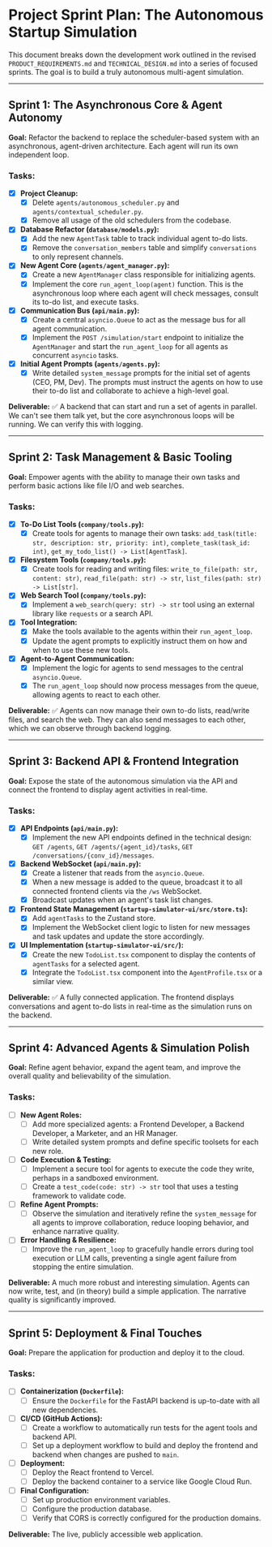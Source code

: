 # Project Sprint Plan: The Autonomous Startup Simulation

This document breaks down the development work outlined in the revised `PRODUCT_REQUIREMENTS.md` and `TECHNICAL_DESIGN.md` into a series of focused sprints. The goal is to build a truly autonomous multi-agent simulation.

---

## Sprint 1: The Asynchronous Core & Agent Autonomy

**Goal:** Refactor the backend to replace the scheduler-based system with an asynchronous, agent-driven architecture. Each agent will run its own independent loop.

### Tasks:
- [x] **Project Cleanup:**
    - [x] Delete `agents/autonomous_scheduler.py` and `agents/contextual_scheduler.py`.
    - [x] Remove all usage of the old schedulers from the codebase.
- [x] **Database Refactor (`database/models.py`):**
    - [x] Add the new `AgentTask` table to track individual agent to-do lists.
    - [x] Remove the `conversation_members` table and simplify `conversations` to only represent channels.
- [x] **New Agent Core (`agents/agent_manager.py`):**
    - [x] Create a new `AgentManager` class responsible for initializing agents.
    - [x] Implement the core `run_agent_loop(agent)` function. This is the asynchronous loop where each agent will check messages, consult its to-do list, and execute tasks.
- [x] **Communication Bus (`api/main.py`):**
    - [x] Create a central `asyncio.Queue` to act as the message bus for all agent communication.
    - [x] Implement the `POST /simulation/start` endpoint to initialize the `AgentManager` and start the `run_agent_loop` for all agents as concurrent `asyncio` tasks.
- [x] **Initial Agent Prompts (`agents/agents.py`):**
    - [x] Write detailed `system_message` prompts for the initial set of agents (CEO, PM, Dev). The prompts must instruct the agents on how to use their to-do list and collaborate to achieve a high-level goal.

**Deliverable:** ✅ A backend that can start and run a set of agents in parallel. We can't see them talk yet, but the core asynchronous loops will be running. We can verify this with logging.

---

## Sprint 2: Task Management & Basic Tooling

**Goal:** Empower agents with the ability to manage their own tasks and perform basic actions like file I/O and web searches.

### Tasks:
- [x] **To-Do List Tools (`company/tools.py`):**
    - [x] Create tools for agents to manage their own tasks: `add_task(title: str, description: str, priority: int)`, `complete_task(task_id: int)`, `get_my_todo_list() -> List[AgentTask]`.
- [x] **Filesystem Tools (`company/tools.py`):**
    - [x] Create tools for reading and writing files: `write_to_file(path: str, content: str)`, `read_file(path: str) -> str`, `list_files(path: str) -> List[str]`.
- [x] **Web Search Tool (`company/tools.py`):**
    - [x] Implement a `web_search(query: str) -> str` tool using an external library like `requests` or a search API.
- [x] **Tool Integration:**
    - [x] Make the tools available to the agents within their `run_agent_loop`.
    - [x] Update the agent prompts to explicitly instruct them on how and when to use these new tools.
- [x] **Agent-to-Agent Communication:**
    - [x] Implement the logic for agents to send messages to the central `asyncio.Queue`.
    - [x] The `run_agent_loop` should now process messages from the queue, allowing agents to react to each other.

**Deliverable:** ✅ Agents can now manage their own to-do lists, read/write files, and search the web. They can also send messages to each other, which we can observe through backend logging.

---

## Sprint 3: Backend API & Frontend Integration

**Goal:** Expose the state of the autonomous simulation via the API and connect the frontend to display agent activities in real-time.

### Tasks:
- [x] **API Endpoints (`api/main.py`):**
    - [x] Implement the new API endpoints defined in the technical design: `GET /agents`, `GET /agents/{agent_id}/tasks`, `GET /conversations/{conv_id}/messages`.
- [x] **Backend WebSocket (`api/main.py`):**
    - [x] Create a listener that reads from the `asyncio.Queue`.
    - [x] When a new message is added to the queue, broadcast it to all connected frontend clients via the `/ws` WebSocket.
    - [x] Broadcast updates when an agent's task list changes.
- [x] **Frontend State Management (`startup-simulator-ui/src/store.ts`):**
    - [x] Add `agentTasks` to the Zustand store.
    - [x] Implement the WebSocket client logic to listen for new messages and task updates and update the store accordingly.
- [x] **UI Implementation (`startup-simulator-ui/src/`):**
    - [x] Create the new `TodoList.tsx` component to display the contents of `agentTasks` for a selected agent.
    - [x] Integrate the `TodoList.tsx` component into the `AgentProfile.tsx` or a similar view.

**Deliverable:** ✅ A fully connected application. The frontend displays conversations and agent to-do lists in real-time as the simulation runs on the backend.

---

## Sprint 4: Advanced Agents & Simulation Polish

**Goal:** Refine agent behavior, expand the agent team, and improve the overall quality and believability of the simulation.

### Tasks:
- [ ] **New Agent Roles:**
    - [ ] Add more specialized agents: a Frontend Developer, a Backend Developer, a Marketer, and an HR Manager.
    - [ ] Write detailed system prompts and define specific toolsets for each new role.
- [ ] **Code Execution & Testing:**
    - [ ] Implement a secure tool for agents to execute the code they write, perhaps in a sandboxed environment.
    - [ ] Create a `test_code(code: str) -> str` tool that uses a testing framework to validate code.
- [ ] **Refine Agent Prompts:**
    - [ ] Observe the simulation and iteratively refine the `system_message` for all agents to improve collaboration, reduce looping behavior, and enhance narrative quality.
- [ ] **Error Handling & Resilience:**
    - [ ] Improve the `run_agent_loop` to gracefully handle errors during tool execution or LLM calls, preventing a single agent failure from stopping the entire simulation.

**Deliverable:** A much more robust and interesting simulation. Agents can now write, test, and (in theory) build a simple application. The narrative quality is significantly improved.

---

## Sprint 5: Deployment & Final Touches

**Goal:** Prepare the application for production and deploy it to the cloud.

### Tasks:
- [ ] **Containerization (`Dockerfile`):**
    - [ ] Ensure the `Dockerfile` for the FastAPI backend is up-to-date with all new dependencies.
- [ ] **CI/CD (GitHub Actions):**
    - [ ] Create a workflow to automatically run tests for the agent tools and backend API.
    - [ ] Set up a deployment workflow to build and deploy the frontend and backend when changes are pushed to `main`.
- [ ] **Deployment:**
    - [ ] Deploy the React frontend to Vercel.
    - [ ] Deploy the backend container to a service like Google Cloud Run.
- [ ] **Final Configuration:**
    - [ ] Set up production environment variables.
    - [ ] Configure the production database.
    - [ ] Verify that CORS is correctly configured for the production domains.

**Deliverable:** The live, publicly accessible web application. 